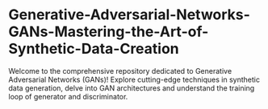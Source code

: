 # Generative-Adversarial-Networks-GANs-Mastering-the-Art-of-Synthetic-Data-Creation
Welcome to the comprehensive repository dedicated to Generative Adversarial Networks (GANs)! Explore cutting-edge techniques in synthetic data generation, delve into GAN architectures and understand the training loop of generator and discriminator.
